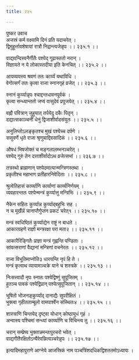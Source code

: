 ```yaml
---
title: २३५

---
```

पुष्कर उवाच  
अजस्रं कर्म वक्ष्यामि दिनं प्रति यदाचरेत् ।  
द्विमुहूर्त्तावशेषायां रात्रौ निद्रान्त्यजेन्नृपः ।। २३५.१ ।।  
  
वाद्यवन्दिस्वनैर्गीतैः पश्येद् गूढास्ततो नरान् ।  
विज्ञायते न ये लोकास्तदीया इति केनचित् ।। २३५.२ ।।  
  
आयव्ययस्य श्रवणं ततः कार्य्यं यथाविधि ।  
वेगोत्सर्गं ततः कृत्वा राजा स्नानगृहं व्रजेत् ।। २३५.३ ।।  
  
स्नानं कुर्य्यान्नृपः श्चाद्दन्तधावनपूर्वकं ।  
कृत्वा सन्ध्यान्ततो जप्यं वासुदेवं प्रपूजयेत् ।। २३५.४ ।।  
  
वह्नौ पवित्रान् जुहुयात् तर्पयेदु दकैः पितृन् ।  
दद्यात्सकाञ्चनीं धेनुं द्विजाशीर्वादसंयुतः ।। २३५.५ ।।  
  
अनुलिप्तोऽलङ्कृतश्च मुखं पश्येच्च दर्पणे ।  
ससुवर्णे धृते राजा श्रृणुयाद्दिवसादिकं ।। २३५.६ ।।  
  
औषधं भिषजोक्तं च मङ्गलालम्भनञ्चरेत् ।  
पश्येद् गुरुं तेन दत्ताशीर्वादोऽथ व्रजेत्सभां ।। २३६.७ ।।  
  
तत्रस्थो ब्राह्मणान् पश्येदमात्यान्मन्त्रिणस्तथा ।  
प्रकृतीश्च महाभाग प्रतीहारनिवेदिताः ।। २३५.८ ।।  
  
श्रुत्वेतिहासं कार्य्याणि कार्याणां कार्य्यनिर्णयम् ।  
व्यवहारन्ततः पश्येन्मन्त्रं कुर्य्यात्तु मन्त्रिभिः ।। २३५.९ ।।  
  
नैकेन सहितः कुर्य्यान्न कुर्य्याद्‌बहुभिः सह ।  
न च मूर्खैर्न्न चानाप्तैर्गुप्तंन प्रकटं चरेत्१ ।। २३५.१० ।।  
  
मन्त्रं स्वधिष्ठितं कुर्य्याद्येन राष्ट्रं न बाधते ।  
आकारग्रहणे राज्ञो मन्त्ररक्षा परा मता२ ।। २३५.११ ।।  
  
आकारैरिङ्गितैः प्राज्ञा मन्त्रं गृह्णन्ति पण्डिताः ।  
सांवत्सराणां वैद्यानां मन्त्रिणां वचनेरतः ।। २३५.१२ ।।  
  
राजा विभूतिमाप्नोति३ धारयन्ति नृपं हि ते ।  
मन्त्रं कृत्वाथ व्यायामञ्चक्रे याने च शस्त्रके ।। २३५.१३ ।।  
  
निःसत्त्वादौ नृपः स्नातः पश्येद्विष्णुं सुपूजितम् ।  
हुतञ्च पावकं पश्येद्विप्रान् पश्येत्सुपूजितान् ।। २३५.१४ ।।  
  
भूषितो भोजनङ्कुर्य्याद् दानाद्यैः सुपरीक्षितं ।  
भुक्त्वा गृहीतताम्बूलो वामपार्श्वेन संस्थितः४ ।। २३५.१५ ।।  
  
शास्त्राणि चिन्तयेद् दृष्ट्वा योधान् कोष्ठायुधं गृहं ।  
अन्वास्य पश्चिमां सन्ध्यां कार्य्याणि च विचिन्त्य तु ।। २३५.१६ ।।  
  
चरान् सम्प्रेष्य भुक्तान्नमन्तःपुरचरो भवेत् ।  
वाद्यगीतैरक्षितोऽन्यैरेवन्नित्यञ्चरेन्नृपः ।। २३५.१७ ।।  
  
इत्यादिमहापुराणे आग्नेये आजस्रिकं नाम पञ्चत्रिंशदधिकद्विशततमोऽध्यायः ।